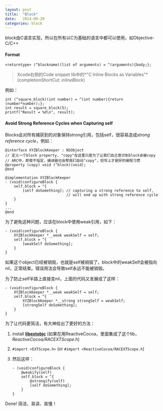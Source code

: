 ```yaml
---
layout: post
title:  "Block"
date:   2014-09-29
categories: block
---
```


block由C语言实现，所以在所有以C为基础的语言中都可以使用，如Objective-C/C++

#### Format

```objective_c
<returntype> (^blockname)(list of arguments) = ^(arguments){body;};
```

> Xcode右侧的Code snippet lib中的*"C Inline Blocks as Variables"*(completionShortCut: *inlineBlock*)


例如：

```objective_c
int (^square_block)(int number) = ^(int number){return (number*number);};
int result = square_block(5);
printf("Result = %d\n", result);
```

#### Avoid Strong Reference Cycles when Capturing self
Blocks会对所有捕获到的对象保持strong引用，包括self，很容易造成*strong reference cycle*，例如：

```objective_c
@interface XYZBlockKeeper : NSObject
// 定义一个block property, "copy"在这里只是为了让我们自己意识到block会被copy
// ARC中，即使不指定，编译器也会帮我们自动"copy"，但写上才是好的编程习惯
@property (copy) void (^block)(void);
@end

@implementation XYZBlockKeeper
- (void)configureBlock {
    self.block = ^{
        [self doSomething]; // capturing a strong reference to self,
                            // will end up with strong reference cycle
    }
}
...
@end
```
为了避免这种问题，应该在block中使用weak引用，如下：

```objective_c
- (void)configureBlock {
    XYZBlockKeeper *__weak weakSelf = self;
    self.block = ^{
        [weakSelf doSomething];
    }
}
```
如果这个object已经被销毁，也就是self被销毁了，block中的weakSelf会被指向nil，正常结束。错误用法会导致self永远不能被销毁。

为了防止self半路上直接变nil，上面的代码又发展成了这样：

```objective_c
- (void)configureBlock {
    XYZBlockKeeper *__weak weakSelf = self;
    self.block = ^{
        XYZBlockKeeper *__strong strongSelf = weakSelf;
        [strongSelf doSomething];
    }
}
```

为了让代码更简洁，有大神给出了更好的方法：

1. install [**libextobjc**](https://github.com/jspahrsummers/libextobjc)  (如果在用ReactiveCocoa，里面集成了这个lib，*ReactiveCocoa/RACEXTScope.h*)
2. `#import <EXTScope.h>`  (or `#import <ReactiveCocoa/RACEXTScope.h`)

3. 然后这样：

	```objective_c
	- (void)configureBlock {
    	@weakify(self)
    	self.block = ^{
        	@strongify(self)
        	[self doSomething];
    	}
	}
	```
Done! 简洁、易读、易懂！
